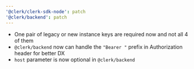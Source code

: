 ```yaml
---
'@clerk/clerk-sdk-node': patch
'@clerk/backend': patch
---
```


- One pair of legacy or new instance keys are required now and not all 4 of them
- `@clerk/backend` now can handle the `"Bearer "` prefix in Authorization header for better DX
- `host` parameter is now optional in `@clerk/backend`

